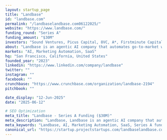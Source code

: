 ```yaml
---  
layout: startup_page  
title: "Landbase"  
id: "landbase.com"  
permalink: "/landbaselandbase.com06122025/"  
website: "https://www.landbase.com/"  
funding_round: "Series A"  
funding_amount: "$30M"  
investors: "Sound Ventures, Picus Capital, 8VC, A*, Firstminute Capital, TheGP"  
about: "Landbase is an agentic AI company that automates go-to-market workflows for businesses. The company uses its GTM-1 Omni model to help B2B companies find customers by generating personalized sales campaigns using predictive intelligence, allowing businesses to launch hyper-targeted, omnichannel campaigns quickly."  
markets: "AI, Marketing Automation, SaaS"  
hq: "San Francisco, California, United States"  
founded_year: "2023"  
linkedin: "https://www.linkedin.com/company/landbase"  
twitter: ""  
instagram: ""  
facebook: ""  
crunchbase: "https://www.crunchbase.com/organization/landbase-2194"  
pitchbook: ""  

date_display: "12-Jun-2025"  
date: "2025-06-12"

# SEO Optimization  
meta_title: "Landbase - Series A Funding ($30M)"  
meta_description: "Landbase, Landbase is an agentic AI company that automates go-to-market workflows for businesses. The company uses its GTM-1 Omni model to help B2B companies fi..."  
meta_keywords: "Landbase, AI, Marketing Automation, SaaS, Series A funding"  
canonical_url: "https://startup.projectstartups.com/landbaselandbase.com06122025/"  
---
```


